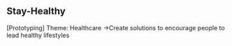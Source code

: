 ## Stay-Healthy
[Prototyping]
Theme: Healthcare
->Create solutions to encourage people to lead healthy lifestyles

